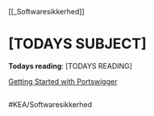 [[_Softwaresikkerhed]]

# [TODAYS SUBJECT]

**Todays reading**: [TODAYS READING]

[Getting Started with Portswigger](https://portswigger.net/burp/documentation/desktop/getting-started)

## 

#KEA/Softwaresikkerhed 